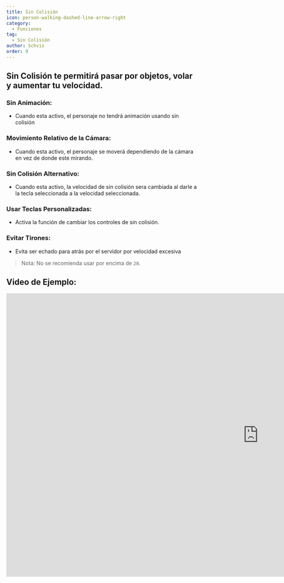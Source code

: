 ```yaml
---
title: Sin Colisión
icon: person-walking-dashed-line-arrow-right
category:
  - Funciones
tag:
  - Sin Colisión
author: Schvis
order: 9
---
```


## Sin Colisión te permitirá pasar por objetos, volar y aumentar tu velocidad.
### Sin Animación:
- Cuando esta activo, el personaje no tendrá animación usando sin colisión
### Movimiento Relativo de la Cámara:
- Cuando esta activo, el personaje se moverá dependiendo de la cámara en vez de donde este mirando.
### Sin Colisión Alternativo:
- Cuando esta activo, la velocidad de sin colisión sera cambiada al darle a la tecla seleccionada a la velocidad seleccionada.
### Usar Teclas Personalizadas:
- Activa la función de cambiar los controles de sin colisión.
### Evitar Tirones:
- Evita ser echado para atrás por el servidor por velocidad excesiva

> Nota: No se recomienda usar por encima de `20`.

## Video de Ejemplo:

<div class="iframe-container"><iframe width="1328" height="747" src="https://www.youtube.com/embed/nPdq-yzBt3k?list=PL5eI1Tb64p56g27qfYk7VuFTz4FK6YrKa" title="Korepi - NoClip" frameborder="0" allow="accelerometer; autoplay; clipboard-write; encrypted-media; gyroscope; picture-in-picture; web-share" referrerpolicy="strict-origin-when-cross-origin" allowfullscreen></iframe></div>
